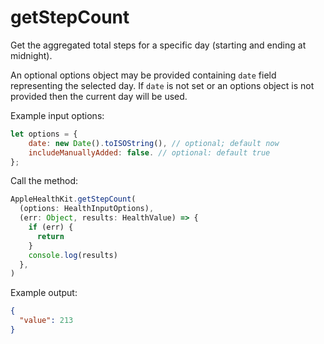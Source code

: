 # getStepCount

Get the aggregated total steps for a specific day (starting and ending at midnight).

An optional options object may be provided containing `date` field representing the selected day. If `date` is not set or an options object is not provided then the current day will be used.

Example input options:

```javascript
let options = {
    date: new Date().toISOString(), // optional; default now
    includeManuallyAdded: false. // optional: default true
};
```

Call the method:

```javascript
AppleHealthKit.getStepCount(
  (options: HealthInputOptions),
  (err: Object, results: HealthValue) => {
    if (err) {
      return
    }
    console.log(results)
  },
)
```

Example output:

```json
{
  "value": 213
}
```
